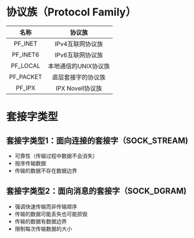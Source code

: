# 协议族（Protocol Family）
名称      |协议族
:-------:|:-------:
PF_INET|IPv4互联网协议族
PF_INET6|IPv6互联网协议族
PF_LOCAL|本地通信的UNIX协议族
PF_PACKET|底层套接字的协议族
PF_IPX|IPX Novell协议族

# 套接字类型
## 套接字类型1：面向连接的套接字（SOCK_STREAM)
- 可靠性（传输过程中数据不会消失）
- 按序传输数据
- 传输的数据不存在数据边界

## 套接字类型2：面向消息的套接字（SOCK_DGRAM)
- 强调快速传输而非传输顺序
- 传输的数据可能丢失也可能损毁
- 传输的数据有数据边界
- 限制每次传输数据的大小
